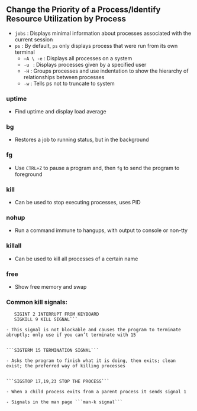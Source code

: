 ## Change the Priority of a Process/Identify Resource Utilization by Process
- ```jobs``` : Displays minimal information about processes associated with the current session
- ```ps``` : By default, ```ps``` only displays process that were run from its own terminal
  - ```–A \ -e``` : Displays all processes on a system
  - ```-u ``` : Displays processes given by a specified user
  - ```-H``` : Groups processes and use indentation to show the hierarchy of relationships between processes
  - ```-w``` : Tells ps not to truncate to system 

### uptime

- Find uptime and display load average

### bg

- Restores a job to running status, but in the background

### fg

- Use ```CTRL+Z``` to pause a program and, then ```fg``` to send the program to foreground

### kill

- Can be used to stop executing processes, uses PID

### nohup

- Run a command immune to hangups, with output to console or non-tty


### killall

- Can be used to kill all processes of a certain name

### free
- Show free memory and swap

### Common kill signals:

```SIGHUP 1 HANGUP
   SIGINT 2 INTERRUPT FROM KEYBOARD
   SIGKILL 9 KILL SIGNAL```

- This signal is not blockable and causes the program to terminate abruptly; only use if you can’t terminate with 15


```SIGTERM 15 TERMINATION SIGNAL```

- Asks the program to finish what it is doing, then exits; clean exist; the preferred way of killing processes


```SIGSTOP 17,19,23 STOP THE PROCESS```

- When a child process exits from a parent process it sends signal 1

- Signals in the man page ```man-k signal```




